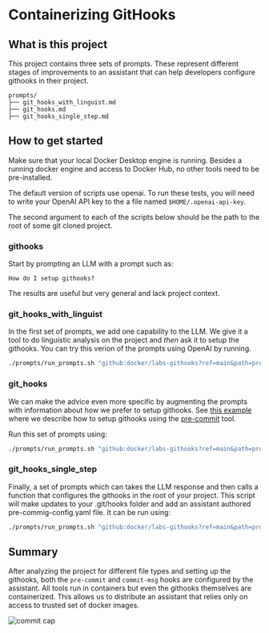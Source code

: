 # Containerizing GitHooks

## What is this project

This project contains three sets of prompts.  These represent different stages of improvements
to an assistant that can help developers configure githooks in their project.

```
prompts/
├── git_hooks_with_linguist.md
├── git_hooks.md
├── git_hooks_single_step.md
```

## How to get started

Make sure that your local Docker Desktop engine is running. Besides a running docker engine and access to Docker Hub, no other tools need to be pre-installed.

The default version of scripts use openai.  To run these tests, you will need to write your OpenAI API key to the a file named `$HOME/.openai-api-key`.

The second argument to each of the scripts below should be the path to the root of some git cloned project.


### githooks

Start by prompting an LLM with a prompt such as:

```
How do I setup githooks?
```

The results are useful but very general and lack project context.

### git_hooks_with_linguist

In the first set of prompts, we add one capability to the LLM.  We give it a tool to do
linguistic analysis on the project and _then_ ask it to setup the githooks.
You can try this verion of the prompts using OpenAI by running.

```sh
./prompts/run_prompts.sh "github:docker/labs-githooks?ref=main&path=prompts/git_hooks_with_linguist.md" {root of your project}
```

### git_hooks

We can make the advice even more specific by augmenting the prompts with information about
how we prefer to setup githooks.  See [this example](prompts/git_hooks/015_system_prompt.md) where
we describe how to setup githooks using the [pre-commit](https://github.com/pre-commit/pre-commit) tool.

Run this set of prompts using:

```sh
./prompts/run_prompts.sh "github:docker/labs-githooks?ref=main&path=prompts/git_hooks.md" {root of your project}
```

### git_hooks_single_step

Finally, a set of prompts which can takes the LLM response and then calls a function that configures the githooks in the root of your project.
This script will make updates to your .git/hooks folder and add an assistant authored pre-commig-config.yaml file.  It can be run using:

```sh
./prompts/run_prompts.sh "github:docker/labs-githooks?ref=main&path=prompts/git_hooks_single_step.md" {root of your project}
```

## Summary

After analyzing the project for different file types and setting up the githooks,
both the `pre-commit` and
`commit-msg` hooks are configured by the assistant. All tools run in containers but even the githooks themselves are containerized.
This allows us to distribute an assistant that relies only on access to trusted set of docker images.

![commit cap](gifs/commit.gif)


